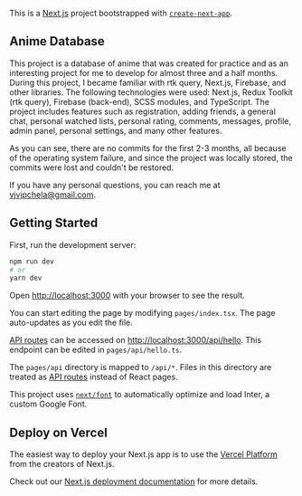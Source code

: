 This is a [Next.js](https://nextjs.org/) project bootstrapped with [`create-next-app`](https://github.com/vercel/next.js/tree/canary/packages/create-next-app).

## Anime Database

This project is a database of anime that was created for practice and as an interesting project for me to develop for almost three and a half months.
During this project, I became familiar with rtk query, Next.js, Firebase, and other libraries. The following technologies were used: Next.js, Redux Toolkit (rtk query), Firebase (back-end), SCSS modules, and TypeScript. The project includes features such as registration, adding friends, a general chat, personal watched lists, personal rating, comments, messages, profile, admin panel, personal settings, and many other features.

As you can see, there are no commits for the first 2-3 months, all because of the operating system failure, and since the project was locally stored, the commits were lost and couldn't be restored.

If you have any personal questions, you can reach me at vjvjpchela@gmail.com.

## Getting Started

First, run the development server:

```bash
npm run dev
# or
yarn dev
```

Open [http://localhost:3000](http://localhost:3000) with your browser to see the result.

You can start editing the page by modifying `pages/index.tsx`. The page auto-updates as you edit the file.

[API routes](https://nextjs.org/docs/api-routes/introduction) can be accessed on [http://localhost:3000/api/hello](http://localhost:3000/api/hello). This endpoint can be edited in `pages/api/hello.ts`.

The `pages/api` directory is mapped to `/api/*`. Files in this directory are treated as [API routes](https://nextjs.org/docs/api-routes/introduction) instead of React pages.

This project uses [`next/font`](https://nextjs.org/docs/basic-features/font-optimization) to automatically optimize and load Inter, a custom Google Font.

## Deploy on Vercel

The easiest way to deploy your Next.js app is to use the [Vercel Platform](https://vercel.com/new?utm_medium=default-template&filter=next.js&utm_source=create-next-app&utm_campaign=create-next-app-readme) from the creators of Next.js.

Check out our [Next.js deployment documentation](https://nextjs.org/docs/deployment) for more details.
